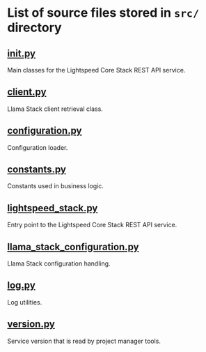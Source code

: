 # List of source files stored in `src/` directory

## [__init__.py](__init__.py)
Main classes for the Lightspeed Core Stack REST API service.

## [client.py](client.py)
Llama Stack client retrieval class.

## [configuration.py](configuration.py)
Configuration loader.

## [constants.py](constants.py)
Constants used in business logic.

## [lightspeed_stack.py](lightspeed_stack.py)
Entry point to the Lightspeed Core Stack REST API service.

## [llama_stack_configuration.py](llama_stack_configuration.py)
Llama Stack configuration handling.

## [log.py](log.py)
Log utilities.

## [version.py](version.py)
Service version that is read by project manager tools.

